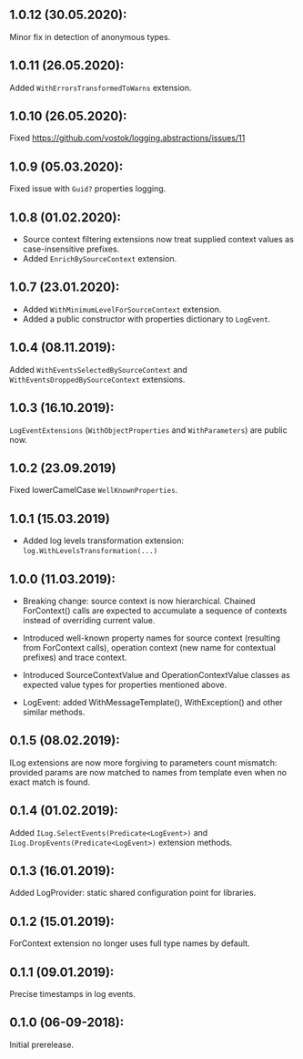 ## 1.0.12 (30.05.2020):

Minor fix in detection of anonymous types.

## 1.0.11 (26.05.2020):

Added `WithErrorsTransformedToWarns` extension.

## 1.0.10 (26.05.2020):

Fixed https://github.com/vostok/logging.abstractions/issues/11

## 1.0.9 (05.03.2020):

Fixed issue with `Guid?` properties logging.

## 1.0.8 (01.02.2020):

* Source context filtering extensions now treat supplied context values as case-insensitive prefixes.
* Added `EnrichBySourceContext` extension.

## 1.0.7 (23.01.2020):

* Added `WithMinimumLevelForSourceContext` extension.
* Added a public constructor with properties dictionary to `LogEvent`.

## 1.0.4 (08.11.2019):

Added `WithEventsSelectedBySourceContext` and `WithEventsDroppedBySourceContext` extensions.

## 1.0.3 (16.10.2019):

`LogEventExtensions` (`WithObjectProperties` and `WithParameters`) are public now.

## 1.0.2 (23.09.2019)

Fixed lowerCamelCase `WellKnownProperties`.

## 1.0.1 (15.03.2019)

* Added log levels transformation extension: `log.WithLevelsTransformation(...)`

## 1.0.0 (11.03.2019):

* Breaking change: source context is now hierarchical. Chained ForContext() calls are expected to accumulate a sequence of contexts instead of overriding current value.

* Introduced well-known property names for source context (resulting from ForContext calls), operation context (new name for contextual prefixes) and trace context.

* Introduced SourceContextValue and OperationContextValue classes as expected value types for properties mentioned above.

* LogEvent: added WithMessageTemplate(), WithException() and other similar methods.


## 0.1.5 (08.02.2019):

ILog extensions are now more forgiving to parameters count mismatch: provided params are now matched to names from template even when no exact match is found.


## 0.1.4 (01.02.2019):

Added `ILog.SelectEvents(Predicate<LogEvent>)` and `ILog.DropEvents(Predicate<LogEvent>)` extension methods.


## 0.1.3 (16.01.2019):

Added LogProvider: static shared configuration point for libraries.


## 0.1.2 (15.01.2019):

ForContext<T> extension no longer uses full type names by default.


## 0.1.1 (09.01.2019):

Precise timestamps in log events.


## 0.1.0 (06-09-2018): 

Initial prerelease.
